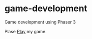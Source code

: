 # game-development
Game development using Phaser 3


Plase [Play](https://jflatorreg.github.io/game-development/) my game.
